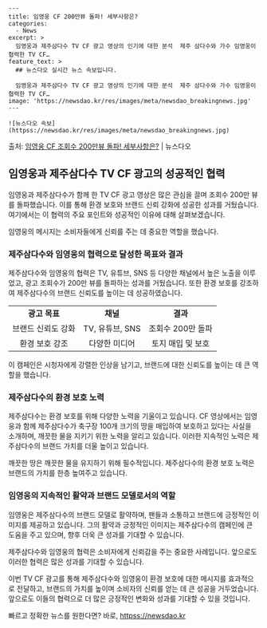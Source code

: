     ---
    title: 임영웅 CF 200만뷰 돌파! 세부사항은?
    categories:
      - News
    excerpt: >
      임영웅과 제주삼다수 TV CF 광고 영상의 인기에 대한 분석  제주 삼다수와 가수 임영웅이 협력한 TV CF…
    feature_text: >
      ## 뉴스다오 실시간 뉴스 속보입니다.
    
      임영웅과 제주삼다수 TV CF 광고 영상의 인기에 대한 분석  제주 삼다수와 가수 임영웅이 협력한 TV CF…
    image: 'https://newsdao.kr/res/images/meta/newsdao_breakingnews.jpg'
    ---
    
    ![뉴스다오 속보](httpss://newsdao.kr/res/images/meta/newsdao_breakingnews.jpg)

<p>출처: <a href="httpss://newsdao.kr/4612" rel="dofollow">임영웅 CF 조회수 200만뷰 돌파! 세부사항은?</a> | 뉴스다오</p>

<h2 data-ke-size="size26">임영웅과 제주삼다수 TV CF 광고의 성공적인 협력</h2>
임영웅과 제주삼다수가 함께 한 TV CF 광고 영상은 많은 관심을 끌며 조회수 200만 뷰를 돌파했습니다. 이를 통해 환경 보호와 브랜드 신뢰 강화에 성공한 성과를 거뒀습니다. 여기에서는 이 협력의 주요 포인트와 성공적인 이유에 대해 살펴보겠습니다.

<p data-ke-size="size16">임영웅의 메시지는 소비자들에게 신뢰를 주는 데 중요한 역할을 했습니다.</p>


<h3>제주삼다수와 임영웅의 협력으로 달성한 목표와 결과</h3>
제주삼다수와 임영웅의 협력은 TV, 유튜브, SNS 등 다양한 채널에서 높은 노출을 이루었고, 광고 조회수가 200만 뷰를 돌파하는 성과를 거뒀습니다. 또한 환경 보호를 강조하여 제주삼다수의 브랜드 신뢰도를 높이는 데 성공하였습니다.

<table>
	<tr>
		<td style="text-align: center; height: 17px;"><b>광고 목표</b></td>
		<td style="text-align: center; height: 17px;"><b>채널</b></td>
		<td style="text-align: center; height: 17px;"><b>결과</b></td>
	</tr>
	<tr>
		<td style="text-align: center; height: 17px;">브랜드 신뢰도 강화</td>
		<td style="text-align: center; height: 17px;">TV, 유튜브, SNS</td>
		<td style="text-align: center; height: 17px;">조회수 200만 돌파</td>
	</tr>
	<tr>
		<td style="text-align: center; height: 17px;">환경 보호 강조</td>
		<td style="text-align: center; height: 17px;">다양한 미디어</td>
		<td style="text-align: center; height: 17px;">토지 매입 및 보호</td>
	</tr>
</table>

<p data-ke-size="size16">이 캠페인은 시청자에게 강렬한 인상을 남기고, 브랜드에 대한 신뢰도를 높이는 데 큰 역할을 했습니다.</p>

<h3>제주삼다수의 환경 보호 노력</h3>
제주삼다수는 환경 보호를 위해 다양한 노력을 기울이고 있습니다. CF 영상에서는 임영웅과 함께 제주삼다수가 축구장 100개 크기의 땅을 매입하여 보호하고 있다는 사실을 소개하며, 깨끗한 물을 지키기 위한 노력을 알리고 있습니다. 이러한 지속적인 노력은 제주삼다수의 브랜드 가치를 더울 높이고 있습니다.

<p data-ke-size="size16">깨끗한 땅은 깨끗한 물을 유지하기 위해 필수적입니다. 제주삼다수의 환경 보호 노력은 브랜드의 가치를 한층 높여주고 있습니다.</p>

<h3>임영웅의 지속적인 활약과 브랜드 모델로서의 역할</h3>
임영웅은 제주삼다수의 브랜드 모델로 활약하며, 팬들과 소통하고 브랜드에 긍정적인 이미지를 제공하고 있습니다. 그의 활약과 긍정적인 이미지는 제주삼다수의 캠페인에 큰 도움을 주고 있으며, 향후 더욱 큰 성과를 기대할 수 있습니다.

<p data-ke-size="size16">제주삼다수와 임영웅의 협력은 소비자에게 신뢰감을 주는 중요한 사례입니다. 앞으로도 이러한 협력은 많은 성과를 기대할 수 있습니다.</p>

이번 TV CF 광고를 통해 제주삼다수와 임영웅이 환경 보호에 대한 메시지를 효과적으로 전달하고, 브랜드의 가치를 높이며 소비자의 신뢰를 얻는 데 큰 성공을 거두었습니다. 앞으로도 이들의 협력으로 더 많은 긍정적인 변화와 성과를 기대할 수 있을 것입니다. 

빠르고 정확한 뉴스를 원한다면? 바로, <a href="httpss://newsdao.kr" rel="dofollow">httpss://newsdao.kr</a>


    
